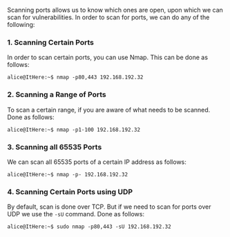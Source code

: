 
Scanning ports allows us to know which ones are open, upon which we can scan for vulnerabilities.
In order to scan for ports, we can do any of the following:

### 1. Scanning Certain Ports

In order to scan certain ports, you can use Nmap.
This can be done as follows:

```
alice@ItHere:~$ nmap -p80,443 192.168.192.32
```


### 2. Scanning a Range of Ports

To scan a certain range, if you are aware of what needs to be scanned.
Done as follows:

```
alice@ItHere:~$ nmap -p1-100 192.168.192.32
```


### 3. Scanning all 65535 Ports

We can scan all 65535 ports of a certain IP address as follows:

```
alice@ItHere:~$ nmap -p- 192.168.192.32
```


### 4. Scanning Certain Ports using UDP

By default, scan is done over TCP. But if we need to scan for ports over UDP we use the `-sU` command.
Done as follows:

```
alice@ItHere:~$ sudo nmap -p80,443 -sU 192.168.192.32
```

